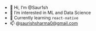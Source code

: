 - 👋 Hi, I’m @Saur1sh
- 👀 I’m interested in ML and Data Science
- 🌱 Currently learning `react-native`
- 📫 @saurishsharma0@gmail.com

<!---
Saur1sh/Saur1sh is a ✨ special ✨ repository because its `README.md` (this file) appears on your GitHub profile.
You can click the Preview link to take a look at your changes.
--->
